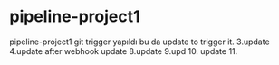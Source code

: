 # pipeline-project1
pipeline-project1
git trigger yapıldı bu da update to trigger it.
3.update
4.update after webhook update
8.update
9.upd
10. update
11.
